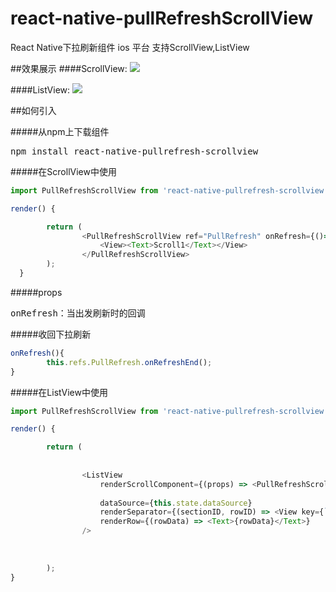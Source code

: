 # react-native-pullRefreshScrollView
React Native下拉刷新组件 ios 平台 支持ScrollView,ListView

##效果展示
####ScrollView:
<img src="http://7jpp2v.com1.z0.glb.clouddn.com/ScrollView.gif" />


####ListView:
<img src="http://7jpp2v.com1.z0.glb.clouddn.com/ListView.gif" />

##如何引入

#####从npm上下载组件
<pre>npm install react-native-pullrefresh-scrollview</pre>

#####在ScrollView中使用
```javascript
import PullRefreshScrollView from 'react-native-pullrefresh-scrollview';

render() {

        return (
                <PullRefreshScrollView ref="PullRefresh" onRefresh={()=>this.onRefresh()}>
                    <View><Text>Scroll1</Text></View>
                </PullRefreshScrollView>
        );
  }
```
#####props

<pre>onRefresh：当出发刷新时的回调</pre>

#####收回下拉刷新
```javascript
onRefresh(){
        this.refs.PullRefresh.onRefreshEnd();
}
```
#####在ListView中使用
```javascript
import PullRefreshScrollView from 'react-native-pullrefresh-scrollview';

render() {

        return (
            
        
                <ListView
                    renderScrollComponent={(props) => <PullRefreshScrollView ref="PullRefresh" onRefresh={()=>this.onRefresh()} {...props} />}
        
                    dataSource={this.state.dataSource}
                    renderSeparator={(sectionID, rowID) => <View key={`${sectionID}-${rowID}`} style={styles.separator} />}
                    renderRow={(rowData) => <Text>{rowData}</Text>}
                />
        
                
            
        );
}
```

